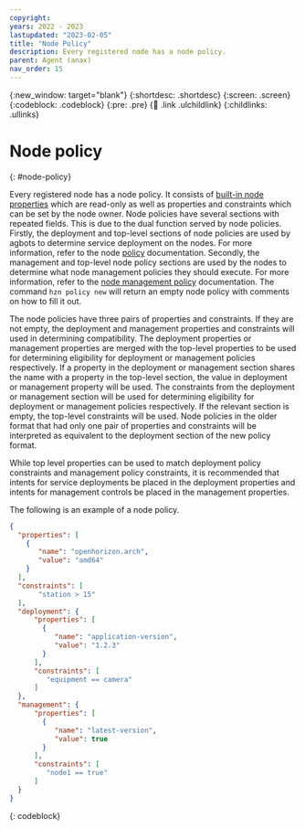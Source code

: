 ```yaml
---
copyright:
years: 2022 - 2023
lastupdated: "2023-02-05"
title: "Node Policy"
description: Every registered node has a node policy.
parent: Agent (anax)
nav_order: 15
---
```


{:new_window: target="blank"}
{:shortdesc: .shortdesc}
{:screen: .screen}
{:codeblock: .codeblock}
{:pre: .pre}
{:child: .link .ulchildlink}
{:childlinks: .ullinks}

# Node policy
{: #node-policy}

Every registered node has a node policy. It consists of [built-in node properties](./built_in_policy.md) which are read-only as well as properties and constraints which can be set by the node owner. Node policies have several sections with repeated fields. This is due to the dual function served by node policies. Firstly, the deployment and top-level sections of node policies are used by agbots to determine service deployment on the nodes. For more information, refer to the node [policy](./policy.md) documentation. Secondly, the management and top-level node policy sections are used by the nodes to determine what node management policies they should execute. For more information, refer to the [node management policy](./node_management_policy.md) documentation. The command `hzn policy new` will return an empty node policy with comments on how to fill it out.

The node policies have three pairs of properties and constraints. If they are not empty, the deployment and management properties and constraints will used in determining compatibility. The deployment properties or management properties are merged with the top-level properties to be used for determining eligibility for deployment or management policies respectively. If a property in the deployment or management section shares the name with a property in the top-level section, the value in deployment or management property will be used. The constraints from the deployment or management section will be used for determining eligibility for deployment or management policies respectively. If the relevant section is empty, the top-level constraints will be used. Node policies in the older format that had only one pair of properties and constraints will be interpreted as equivalent to the deployment section of the new policy format.

While top level properties can be used to match deployment policy constraints and management policy constraints, it is recommended that intents for service deployments be placed in the deployment properties and intents for management controls be placed in the management properties.

The following is an example of a node policy.

```json
{
  "properties": [
    {
       "name": "openhorizon.arch",
       "value": "amd64"
    }
  ],
  "constraints": [
       "station > 15"
  ],
  "deployment": {
      "properties": [
        {
           "name": "application-version",
           "value": "1.2.3"
        }
      ],
      "constraints": [
         "equipment == camera"
      ]
  },
  "management": {
      "properties": [
        {
           "name": "latest-version",
           "value": true
        }
      ],
      "constraints": [
         "node1 == true"
      ]
  }
}
```
{: codeblock}
